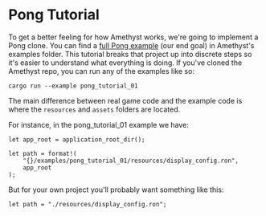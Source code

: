 # Pong Tutorial

To get a better feeling for how Amethyst works, we're going to implement a 
Pong clone. You can find a [full Pong example][pong] (our end goal) in Amethyst's 
examples folder. This tutorial breaks that project up into discrete steps so 
it's easier to understand what everything is doing. If you've cloned the 
Amethyst repo, you can run any of the examples like so:

```norun
cargo run --example pong_tutorial_01
```

The main difference between real game code and the example code is where the 
`resources` and `assets` folders are located.

For instance, in the pong_tutorial_01 example we have:

```rust,ignore
let app_root = application_root_dir();

let path = format!(
    "{}/examples/pong_tutorial_01/resources/display_config.ron",
    app_root
);
```

But for your own project you'll probably want something like this:

```rust,ignore
let path = "./resources/display_config.ron";
```

[pong]: https://github.com/amethyst/amethyst/tree/develop/examples/pong

